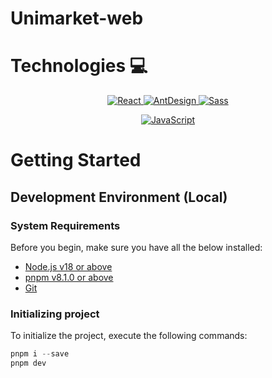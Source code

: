 # Unimarket-web

<!-- markdownlint-disable -->
# Technologies 💻

<p align="center">
  <a href="https://es.reactjs.org/">
    <img src="https://img.shields.io/badge/React-20232A?style=for-the-badge&logo=react&logoColor=61DAFB" alt="React">
  </a>
  <a href="https://ant.design/">
    <img src="https://img.shields.io/badge/ant%20design-0170FE?style=for-the-badge&logo=AntDesign&logoColor=FFF" alt="AntDesign">
  </a>
  <a href="https://sass-lang.com/">
    <img src="https://img.shields.io/badge/sass-CC6699?style=for-the-badge&logo=sass&logoColor=FFF" alt="Sass">
  </a>
</p>
<p align="center">
  <a href="https://www.javascript.com/">
    <img src="https://img.shields.io/badge/javascript-FCDC00?style=for-the-badge&logo=JavaScript&logoColor=000" alt="JavaScript">
  </a>
</p>

# Getting Started

## Development Environment (Local)

### System Requirements

Before you begin, make sure you have all the below installed:

- [Node.js v18 or above](https://nodejs.org/en/download/)
- [pnpm v8.1.0 or above](https://github.blog/2020-10-13-presenting-v7-0-0-of-the-npm-cli/)
- [Git](https://git-scm.com/book/en/v2/Getting-Started-Installing-Git/)

### Initializing project

To initialize the project, execute the following commands:

```jsx
pnpm i --save
pnpm dev
```

